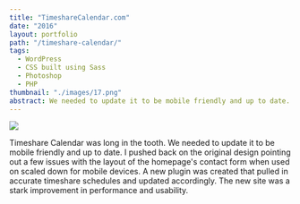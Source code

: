 ```yaml
---
title: "TimeshareCalendar.com"
date: "2016"
layout: portfolio
path: "/timeshare-calendar/"
tags:
  - WordPress
  - CSS built using Sass
  - Photoshop
  - PHP
thumbnail: "./images/17.png"
abstract: We needed to update it to be mobile friendly and up to date.
---
```

![](./17.png)

Timeshare Calendar was long in the tooth. We needed to update it to be mobile friendly and up to date. I pushed back on the original design pointing out a few issues with the layout of the homepage's contact form when used on scaled down for mobile devices. A new plugin was created that pulled in accurate timeshare schedules and updated accordingly. The new site was a stark improvement in performance and usability.